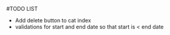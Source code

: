 #TODO LIST
* Add delete button to cat index
* validations for start and end date so that start is < end date